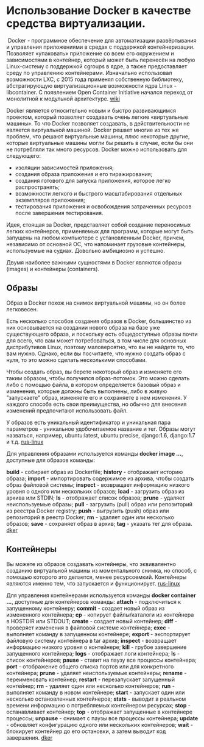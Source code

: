 # Использование Docker в качестве средства виртуализации.
﻿
Docker - программное обеспечение для автоматизации развёртывания и управления приложениями в средах с поддержкой контейнеризации. Позволяет «упаковать» приложение со всем его окружением и зависимостями в контейнер, который может быть перенесён на любую Linux-систему с поддержкой cgroups в ядре, а также предоставляет среду по управлению контейнерами. Изначально использовал возможности LXC, с 2015 года применял собственную библиотеку, абстрагирующую виртуализационные возможности ядра Linux - libcontainer. С появлением Open Container Initiative начался переход от монолитной к модульной архитектуре. [wiki](https://ru.wikipedia.org/wiki/Docker)

Docker является относительно новым и быстро развивающимся проектом, который позволяет создавать очень легкие «виртуальные машины». То что Docker позволяет создавать, в действительности не является виртуальной машиной. Docker решает многие из тех же проблем, что решают виртуальные машины, плюс некоторые другие, которые виртуальные машины могли бы решить в случае, если бы они не потребляли так много ресурсов. Docker можно использовать для следующего:
* изоляции зависимостей приложения;
* создания образа приложения и его тиражирования;
* создания готового для запуска приложения, которое легко распространять;
* возможности легкого и быстрого масштабирования отдельных экземпляров приложения;
* тестирования приложения и освобождения затраченных ресурсов после завершения тестирования.

Идея, стоящая за Docker, представляет собой создание переносимых легких контейнеров, применяемых для программ, которые могут быть запущены на любом компьютере с установленным Docker, причем, независимо от основной ОС, что напоминает грузовые контейнеры, используемые на суднах. Довольно амбициозно и успешно.

Двумя наиболее важными сущностями в Docker являются образы (images) и контейнеры (containers). 


## Образы

Образ в Docker похож на снимок виртуальной машины, но он более легковесен.

Есть несколько способов создания образов в Docker, большинство из них основывается на создании нового образа на базе уже существующего образа, и поскольку есть общедоступные образы почти для всего, что вам может потребоваться, в том числе для основных дистрибутивов Linux, поэтому маловероятно, что вы не найдете то, что вам нужно. Однако, если вы посчитаете, что нужно создать образ с нуля, то это можно сделать несколькими способами.

Чтобы создать образ, вы берете некоторый образ и изменяете его таким образом, чтобы получился образ-потомок. Это можно сделать либо с помощью файла, в котором определяется базовый образ и изменения, которые должны быть выполнены, либо в живую "запускаете" образ, изменяете его и сохраняете в нем изменения. У каждого способа есть свои преимущества, но обычно для внесения изменений предпочитают использовать файл.

У образов есть уникальный идентификатор и уникальная пара параметров - уникальное удобочитаемое название и тег. Образы могут назваться, например, ubuntu:latest, ubuntu:precise, django:1.6, django:1.7 и т.д. [rus-linux](rus-linux.net/MyLDP/vm/docker/docker-tutorial.html)

Для управления образами используется команды **docker image ...**, доступные для образов команды:

**build** - собирает образ из Dockerfile;
**history** - отображает историю образа;
**import** - импортировать содержимое из архива, чтобы создать образ файловой системы;
**inspect** - возвращает информацию низкого уровня о одного или нескольких образов;
**load** - загрузить образ из архива или STDIN;
**ls** - отображает список образов;
**prune** - удаляет неиспользуемые образы;
**pull** - загрузить (pull) образ или репозиторий из реестра Docker registry;
**push** - выгрузить (push) образ или репозиторий в реестр Docker;
**rm** - удаляет один или несколько образов;
**save** - сохраняет образ в архив;
**tag** - указать тег для образа. [dker](https://dker.ru/docs/docker-engine/engine-reference/command-line-reference/docker-commands/)



## Контейнеры

Вы можете из образов создавать контейнеры, что эквивалентно созданию виртуальной машины из моментального снимка, но способ, с помощью которого это делается, менее ресурсоемкий. Контейнеры являются именно тем, что запускается и функционирует. [rus-linux](rus-linux.net/MyLDP/vm/docker/docker-tutorial.html)

Для управления контейнерами используется команды **docker container ...**, доступные для контейнеров команды:
**attach** - подключиться к запущенному контейнеру;
**commit** - cоздает новый образ из измененного контейнера;
**cp** - копирует файлы/каталоги из контейнера в HOSTDIR или STDOUT;
**create** - создает новый контейнер;
**diff** - проверяет изменения в файловой системе контейнера;
**exec** - выполняет команду в запущенном контейнере;
**export** - экспортирует файловую систему контейнера в tar архив;
**inspect** - возвращает информацию низкого уровня о контейнере;
**kill** - грубое завершение запущенного контейнера;
**logs** - отображает логи контейнера;
**ls** - список контейнеров;
**pause** - ставит на паузу все процессы контейнера;
**port** - отображение общего списка портов или для конкретного контейнера;
**prune** - удаляет неиспользуемые контейнеры;
**rename** - переименовать контейнер;
**restart** - перезапускает запущенный контейнер;
**rm** - удаляет один или несколько контейнеров;
**run** - выполняет команду в новом контейнере;
**start** - запускает один или несколько остановленных контейнеров;
**stats** - выводит в реальном времени информацию о потребляемых контейнером ресурсах;
**stop** - останавливает контейнер;
**top** - отображает запущенные в контейнере процессы;
**unpause** - снимает с паузы все процессы контейнера;
**update** - обновляет конфигурацию одного или нескольких контейнеров;
**wait** - блокирует контейнер до его остановки, а затем выводит код завершения. [dker](https://dker.ru/docs/docker-engine/engine-reference/command-line-reference/docker-commands/)



